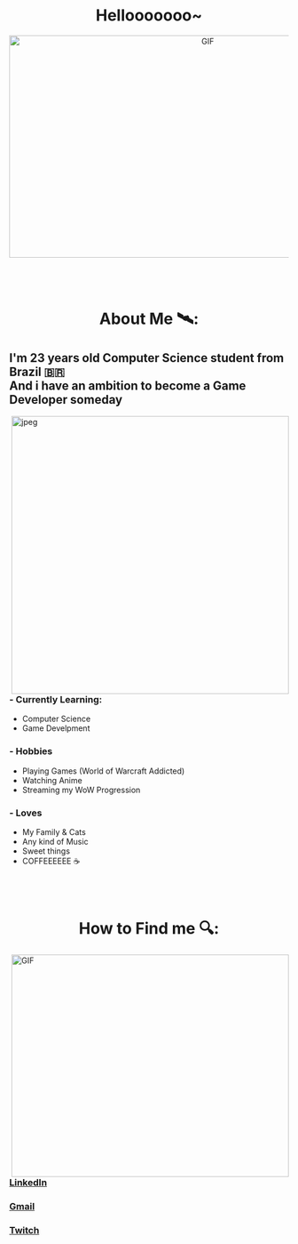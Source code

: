 <h1 align="center">Hellooooooo~</h1>
<div align="center">
  <img height="400" width="700" alt="GIF" align="center" src="https://www.icegif.com/wp-content/uploads/2022/07/icegif-745.gif">
</div>

<br>
<br>
<br>

<h1 align="center">About Me 🛰️:</h1>

<h2>I'm 23 years old Computer Science student from Brazil 🇧🇷 <br>
  And i have an ambition to become a Game Developer someday</h2>


<img hight="400" width="500" alt="jpeg" align="right" src="https://imageproxy.ifunny.co/crop:x-20,resize:640x,quality:90x75/images/460cc6b844b746259b823b17f20cb7cfbbfe1e4d6665ffdd7bb348f0ac76fe7c_1.jpg">

### - Currently Learning:
- Computer Science 
- Game Develpment

### - Hobbies
- Playing Games (World of Warcraft Addicted)
- Watching Anime
- Streaming my WoW Progression

### - Loves
- My Family & Cats
- Any kind of Music
- Sweet things
- COFFEEEEEE ☕

<br>
<br>
<h1 align="center">How to Find me 🔍:</h1>
<img height="400" width="500" alt="GIF" align="right" src="https://i.kym-cdn.com/photos/images/newsfeed/000/730/678/bee.gif">
<br>
<br>

### <a href="https://www.linkedin.com/in/daniel-do-valle-217483234" target="blank">LinkedIn</a>
### <a href="mailto:danieldovalle10@gmail.com" target="_blank">Gmail</a>
### <a href="https://twitch.tv/yheratv" target="_blank">Twitch</a>
